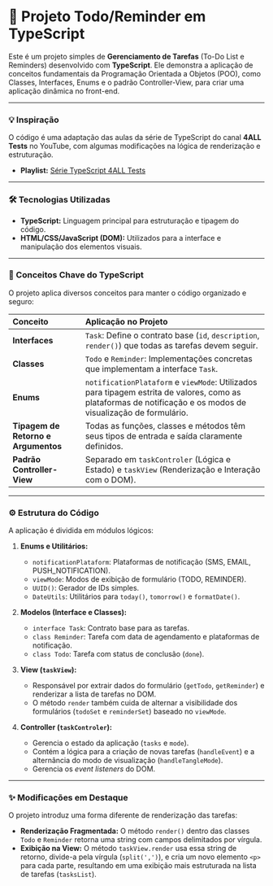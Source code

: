 # 📝 Projeto Todo/Reminder em TypeScript

Este é um projeto simples de **Gerenciamento de Tarefas** (To-Do List e Reminders) desenvolvido com **TypeScript**. Ele demonstra a aplicação de conceitos fundamentais da Programação Orientada a Objetos (POO), como Classes, Interfaces, Enums e o padrão Controller-View, para criar uma aplicação dinâmica no front-end.

***

### 💡 Inspiração

O código é uma adaptação das aulas da série de TypeScript do canal **4ALL Tests** no YouTube, com algumas modificações na lógica de renderização e estruturação.

* **Playlist:** [Série TypeScript 4ALL Tests](https://www.youtube.com/playlist?list=PLPcbeMjzG5_0y7S06P2-rtIMTHPdOrhDj)

***

### 🛠️ Tecnologias Utilizadas

* **TypeScript:** Linguagem principal para estruturação e tipagem do código.
* **HTML/CSS/JavaScript (DOM):** Utilizados para a interface e manipulação dos elementos visuais.

***

### 🧩 Conceitos Chave do TypeScript

O projeto aplica diversos conceitos para manter o código organizado e seguro:

| Conceito | Aplicação no Projeto |
| :--- | :--- |
| **Interfaces** | `Task`: Define o contrato base (`id`, `description`, `render()`) que todas as tarefas devem seguir. |
| **Classes** | `Todo` e `Reminder`: Implementações concretas que implementam a interface `Task`. |
| **Enums** | `notificationPlataform` e `viewMode`: Utilizados para tipagem estrita de valores, como as plataformas de notificação e os modos de visualização de formulário. |
| **Tipagem de Retorno e Argumentos** | Todas as funções, classes e métodos têm seus tipos de entrada e saída claramente definidos. |
| **Padrão Controller-View** | Separado em `taskControler` (Lógica e Estado) e `taskView` (Renderização e Interação com o DOM). |

***

### ⚙️ Estrutura do Código

A aplicação é dividida em módulos lógicos:

1.  **Enums e Utilitários:**
    * `notificationPlataform`: Plataformas de notificação (SMS, EMAIL, PUSH_NOTIFICATION).
    * `viewMode`: Modos de exibição de formulário (TODO, REMINDER).
    * `UUID()`: Gerador de IDs simples.
    * `DateUtils`: Utilitários para `today()`, `tomorrow()` e `formatDate()`.

2.  **Modelos (Interface e Classes):**
    * `interface Task`: Contrato base para as tarefas.
    * `class Reminder`: Tarefa com data de agendamento e plataformas de notificação.
    * `class Todo`: Tarefa com status de conclusão (`done`).

3.  **View (`taskView`):**
    * Responsável por extrair dados do formulário (`getTodo`, `getReminder`) e renderizar a lista de tarefas no DOM.
    * O método `render` também cuida de alternar a visibilidade dos formulários (`todoSet` e `reminderSet`) baseado no `viewMode`.

4.  **Controller (`taskControler`):**
    * Gerencia o estado da aplicação (`tasks` e `mode`).
    * Contém a lógica para a criação de novas tarefas (`handleEvent`) e a alternância do modo de visualização (`handleTangleMode`).
    * Gerencia os *event listeners* do DOM.

***

### ✨ Modificações em Destaque

O projeto introduz uma forma diferente de renderização das tarefas:

* **Renderização Fragmentada:** O método `render()` dentro das classes `Todo` e `Reminder` retorna uma string com campos delimitados por vírgula.
* **Exibição na View:** O método `taskView.render` usa essa string de retorno, divide-a pela vírgula (`split(',')`), e cria um novo elemento `<p>` para cada parte, resultando em uma exibição mais estruturada na lista de tarefas (`tasksList`).